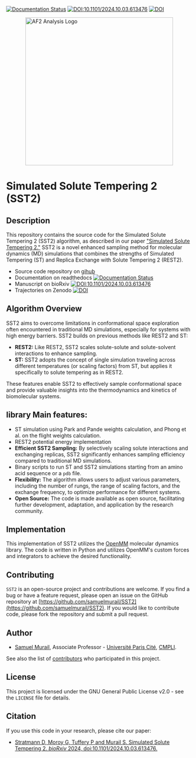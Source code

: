 [![Documentation Status](https://readthedocs.org/projects/sst2/badge/?version=latest)](https://sst2.readthedocs.io/en/latest/?badge=latest)
[![DOI:10.1101/2024.10.03.613476](http://img.shields.io/badge/DOI-10.1101/2024.10.03.613476-B31B1B.svg)](https://doi.org/10.1101/2024.10.03.613476)
[![DOI](https://zenodo.org/badge/DOI/10.5281/zenodo.13772542.svg)](https://doi.org/10.5281/zenodo.13772542)

<img src="https://raw.githubusercontent.com/samuelmurail/SST2/master/docs/source/logo.jpeg" alt="AF2 Analysis Logo" width="400" style="display: block; margin: auto;"/>

# Simulated Solute Tempering 2 (SST2)

## Description

This repository contains the source code for the Simulated Solute Tempering 2 (SST2) algorithm, as described in our paper ["Simulated Solute Tempering 2."](https://www.biorxiv.org/content/10.1101/2024.10.03.613476v1) SST2 is a novel enhanced sampling method for molecular dynamics (MD) simulations that combines the strengths of Simulated Tempering (ST) and Replica Exchange with Solute Tempering 2 (REST2).


* Source code repository on [gihub](https://github.com/samuelmurail/SST2)
* Documentation on readthedocs [![Documentation Status](https://readthedocs.org/projects/sst2/badge/?version=latest)](https://sst2.readthedocs.io/en/latest/?badge=latest)
* Manuscript on bioRxiv [![DOI:10.1101/2024.10.03.613476](http://img.shields.io/badge/DOI-10.1101/2024.10.03.613476-B31B1B.svg)](https://doi.org/10.1101/2024.10.03.613476)
* Trajectories on Zenodo [![DOI](https://zenodo.org/badge/DOI/10.5281/zenodo.13772542.svg)](https://doi.org/10.5281/zenodo.13772542)




## Algorithm Overview

SST2 aims to overcome limitations in conformational space exploration often encountered in traditional MD simulations, especially for systems with high energy barriers. SST2 builds on previous methods like REST2 and ST:

- **REST2:** Like REST2, SST2 scales solute-solute and solute-solvent interactions to enhance sampling.
- **ST:**  SST2 adopts the concept of single simulation traveling across different temperatures (or scaling factors) from ST, but applies it specifically to solute tempering as in REST2.

These features enable SST2 to effectively sample conformational space and provide valuable insights into the thermodynamics and kinetics of biomolecular systems.


## library Main features:

- ST simulation using Park and Pande weights calculation, and Phong et al. on the flight weights calculation.
- REST2 potential energy implementation
- **Efficient SST2 Sampling:** By selectively scaling solute interactions and exchanging replicas, SST2 significantly enhances sampling efficiency compared to traditional MD simulations.
- Binary scripts to run ST and SST2 simulations starting from an amino acid sequence or a `pdb` file.
- **Flexibility:** The algorithm allows users to adjust various parameters, including the number of rungs, the range of scaling factors, and the exchange frequency, to optimize performance for different systems.
- **Open Source:** The code is made available as open source, facilitating further development, adaptation, and application by the research community.

## Implementation

This implementation of SST2 utilizes the [OpenMM](https://openmm.org/) molecular dynamics library. The code is written in Python and utilizes OpenMM's custom forces and integrators to achieve the desired functionality.

## Contributing

`SST2` is an open-source project and contributions are welcome. If
you find a bug or have a feature request, please open an issue on the GitHub
repository at [https://github.com/samuelmurail/SST2](https://github.com/samuelmurail/SST2). If you would like
to contribute code, please fork the repository and submit a pull request.

## Author

* [Samuel Murail](https://samuelmurail.github.io/PersonalPage/), Associate Professor - [Université Paris Cité](https://u-paris.fr), [CMPLI](http://bfa.univ-paris-diderot.fr/equipe-8/).

See also the list of [contributors](https://github.com/samuelmurail/SST2/contributors) who participated in this project.

## License

This project is licensed under the GNU General Public License v2.0 - see the ``LICENSE`` file for details.

## Citation

If you use this code in your research, please cite our paper:

- [Stratmann D, Moroy G, Tuffery P and Murail S. Simulated Solute Tempering 2.
*bioRxiv* 2024, doi:10.1101/2024.10.03.613476.](https://www.biorxiv.org/content/10.1101/2024.10.03.613476v1)

